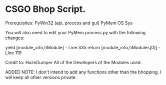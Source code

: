 # CSGO Bhop Script.

Prerequisites:
  PyWin32 (api, process and gui)
  PyMem
  OS
  Sys

  You will also need to edit your PyMem process.py with the following changes:
  
  
  yield [module_info,hModule] - Line 335
  return [module_info,hModules[0]] - Line 119
  
  
Credit to:
  HazeDumper
  All of the Developers of the Modules used.
  
  
  
  
  
  
  
  
  ADDED NOTE:
  I don't intend to add any functions other than the bhopping. I will keep all other versions private.
